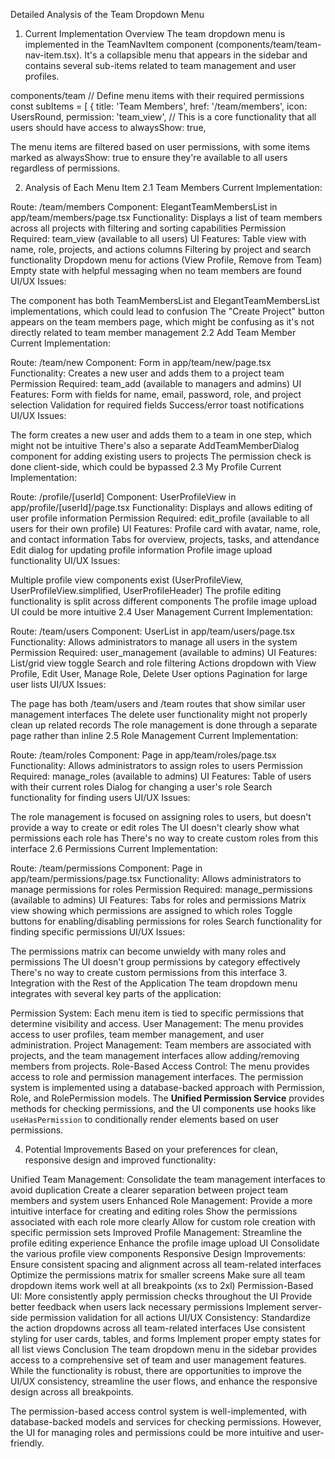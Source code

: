 Detailed Analysis of the Team Dropdown Menu
1. Current Implementation Overview
The team dropdown menu is implemented in the TeamNavItem component (components/team/team-nav-item.tsx). It's a collapsible menu that appears in the sidebar and contains several sub-items related to team management and user profiles.

components/team
// Define menu items with their required permissions
const subItems = [
  {
    title: 'Team Members',
    href: '/team/members',
    icon: UsersRound,
    permission: 'team_view',
    // This is a core functionality that all users should have access to
    alwaysShow: true,

The menu items are filtered based on user permissions, with some items marked as alwaysShow: true to ensure they're available to all users regardless of permissions.

2. Analysis of Each Menu Item
2.1 Team Members
Current Implementation:

Route: /team/members
Component: ElegantTeamMembersList in app/team/members/page.tsx
Functionality: Displays a list of team members across all projects with filtering and sorting capabilities
Permission Required: team_view (available to all users)
UI Features:
Table view with name, role, projects, and actions columns
Filtering by project and search functionality
Dropdown menu for actions (View Profile, Remove from Team)
Empty state with helpful messaging when no team members are found
UI/UX Issues:

The component has both TeamMembersList and ElegantTeamMembersList implementations, which could lead to confusion
The "Create Project" button appears on the team members page, which might be confusing as it's not directly related to team member management
2.2 Add Team Member
Current Implementation:

Route: /team/new
Component: Form in app/team/new/page.tsx
Functionality: Creates a new user and adds them to a project team
Permission Required: team_add (available to managers and admins)
UI Features:
Form with fields for name, email, password, role, and project selection
Validation for required fields
Success/error toast notifications
UI/UX Issues:

The form creates a new user and adds them to a team in one step, which might not be intuitive
There's also a separate AddTeamMemberDialog component for adding existing users to projects
The permission check is done client-side, which could be bypassed
2.3 My Profile
Current Implementation:

Route: /profile/[userId]
Component: UserProfileView in app/profile/[userId]/page.tsx
Functionality: Displays and allows editing of user profile information
Permission Required: edit_profile (available to all users for their own profile)
UI Features:
Profile card with avatar, name, role, and contact information
Tabs for overview, projects, tasks, and attendance
Edit dialog for updating profile information
Profile image upload functionality
UI/UX Issues:

Multiple profile view components exist (UserProfileView, UserProfileView.simplified, UserProfileHeader)
The profile editing functionality is split across different components
The profile image upload UI could be more intuitive
2.4 User Management
Current Implementation:

Route: /team/users
Component: UserList in app/team/users/page.tsx
Functionality: Allows administrators to manage all users in the system
Permission Required: user_management (available to admins)
UI Features:
List/grid view toggle
Search and role filtering
Actions dropdown with View Profile, Edit User, Manage Role, Delete User options
Pagination for large user lists
UI/UX Issues:

The page has both /team/users and /team routes that show similar user management interfaces
The delete user functionality might not properly clean up related records
The role management is done through a separate page rather than inline
2.5 Role Management
Current Implementation:

Route: /team/roles
Component: Page in app/team/roles/page.tsx
Functionality: Allows administrators to assign roles to users
Permission Required: manage_roles (available to admins)
UI Features:
Table of users with their current roles
Dialog for changing a user's role
Search functionality for finding users
UI/UX Issues:

The role management is focused on assigning roles to users, but doesn't provide a way to create or edit roles
The UI doesn't clearly show what permissions each role has
There's no way to create custom roles from this interface
2.6 Permissions
Current Implementation:

Route: /team/permissions
Component: Page in app/team/permissions/page.tsx
Functionality: Allows administrators to manage permissions for roles
Permission Required: manage_permissions (available to admins)
UI Features:
Tabs for roles and permissions
Matrix view showing which permissions are assigned to which roles
Toggle buttons for enabling/disabling permissions for roles
Search functionality for finding specific permissions
UI/UX Issues:

The permissions matrix can become unwieldy with many roles and permissions
The UI doesn't group permissions by category effectively
There's no way to create custom permissions from this interface
3. Integration with the Rest of the Application
The team dropdown menu integrates with several key parts of the application:

Permission System: Each menu item is tied to specific permissions that determine visibility and access.
User Management: The menu provides access to user profiles, team member management, and user administration.
Project Management: Team members are associated with projects, and the team management interfaces allow adding/removing members from projects.
Role-Based Access Control: The menu provides access to role and permission management interfaces.
The permission system is implemented using a database-backed approach with Permission, Role, and RolePermission models. The **Unified Permission Service** provides methods for checking permissions, and the UI components use hooks like `useHasPermission` to conditionally render elements based on user permissions.

4. Potential Improvements
Based on your preferences for clean, responsive design and improved functionality:

Unified Team Management:
Consolidate the team management interfaces to avoid duplication
Create a clearer separation between project team members and system users
Enhanced Role Management:
Provide a more intuitive interface for creating and editing roles
Show the permissions associated with each role more clearly
Allow for custom role creation with specific permission sets
Improved Profile Management:
Streamline the profile editing experience
Enhance the profile image upload UI
Consolidate the various profile view components
Responsive Design Improvements:
Ensure consistent spacing and alignment across all team-related interfaces
Optimize the permissions matrix for smaller screens
Make sure all team dropdown items work well at all breakpoints (xs to 2xl)
Permission-Based UI:
More consistently apply permission checks throughout the UI
Provide better feedback when users lack necessary permissions
Implement server-side permission validation for all actions
UI/UX Consistency:
Standardize the action dropdowns across all team-related interfaces
Use consistent styling for user cards, tables, and forms
Implement proper empty states for all list views
Conclusion
The team dropdown menu in the sidebar provides access to a comprehensive set of team and user management features. While the functionality is robust, there are opportunities to improve the UI/UX consistency, streamline the user flows, and enhance the responsive design across all breakpoints.

The permission-based access control system is well-implemented, with database-backed models and services for checking permissions. However, the UI for managing roles and permissions could be more intuitive and user-friendly.